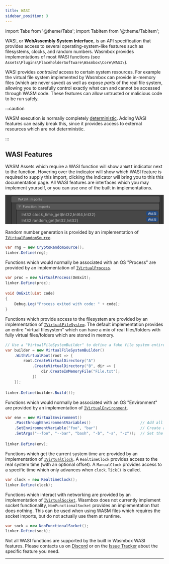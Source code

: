 ```yaml
---
title: WASI
sidebar_position: 3
---
```


import Tabs from '@theme/Tabs';
import TabItem from '@theme/TabItem';

WASI, or **WebAssembly System Interface**, is an API specification that provides access to several operating-system-like features such as filesystems, clocks, and random numbers. Wasmbox provides implementations of most WASI functions (see `Assets\Plugins\PlaceholderSoftware\Wasmbox\Core\WASI\`).

WASI provides _controlled_ access to certain system resources. For example the virtual file system implemented by Wasmbox can provide in-memory files (which are never saved) as well as expose _parts_ of the real file system, allowing you to carefully control exactly what can and cannot be accessed through WASM code. These features can allow untrusted or malicious code to be run safely.

:::caution

WASM execution is normally completely [deterministic](../../advanced/determinism.md). Adding WASI features can easily break this, since it provides access to external resources which are not deterministic.

:::

## WASI Features

WASM Assets which require a WASI function will show a `WASI` indicator next to the function. Hovering over the indicator will show which WASI feature is required to supply this import, clicking the indicator will bring you to this this documentation page. All WASI features are interfaces which you may implement yourself, or you can use one of the built in implementations.

![WASI Import](/img/InspectorWasi.png)

<Tabs queryString="feature-name">

<TabItem value="ivirtualrandomsource" label="Random Numbers">

Random number generation is provided by an implementation of [`IVirtualRandomSource`](../../reference/code/WASI/random.md).

```csharp
var rng = new CryptoRandomSource();
linker.Define(rng);
```

</TabItem>

<TabItem value="ivirtualprocess" label="Process">

Functions which would normally be associated with an OS "Process" are provided by an implementation of [`IVirtualProcess`](../../reference/code/WASI/process.md).

```csharp
var proc = new VirtualProcess(OnExit);
linker.Define(proc);

void OnExit(uint code)
{
    Debug.Log("Process exited with code: " + code);
}
```

</TabItem>

<TabItem value="ivirtualfilesystem" label="File System">

Functions which provide access to the filesystem are provided by an implementation of [`IVirtualFileSystem`](../../reference/code/WASI/filesystem.md). The default implementation provides an entire "virtual filesystem" which can have a mix of real files/folders with fully virtual files/folders which are stored in memory.

```csharp
// Use a "VirtualFileSystemBuilder" to define a fake file system entirely in memory
var builder = new VirtualFileSystemBuilder()
    .WithVirtualRoot(root => {
        root.CreateVirtualDirectory("A")
            .CreateVirtualDirectory("B", dir => {
                dir.CreateInMemoryFile("File.txt");
            })
    });

linker.Define(builder.Build());
```

</TabItem>

<TabItem value="ivirtualenvironment" label="Environment">

Functions which would normally be associated with an OS "Environment" are provided by an implementation of [`IVirtualEnvironment`](../../reference/code/WASI/environment.md).

```csharp
var env = new VirtualEnvironment()
    .PassthroughEnvironmentVariables()                      // Add all of the real environment variables
    .SetEnvironmentVariable("foo", "bar")                   // Create a variable named "foo" with value "bar"
    .SetArgs("--foo", "--bar", "bash", "-b", "-a", "-z"));  // Set the WASM process arguments

linker.Define(env);
```

</TabItem>

<TabItem value="ivirtualclock" label="Clock">

Functions which get the current system time are provided by an implementation of [`IVirtualClock`](../../reference/code/WASI/clock.md). A `RealtimeClock` provides access to the real system time (with an optional offset). A `ManualClock` provides access to a specific time which only advances when `clock.Tick()` is called.

```csharp
var clock = new RealtimeClock();
linker.Define(clock);
```

</TabItem>

<TabItem value="ivirtualsocket" label="Socket">

Functions which interact with networking are provided by an implementation of [`IVirtualSocket`](../../reference/code/WASI/socket.md). Wasmbox does not currently implement socket functionality, `NonFunctionalSocket` provides an implementation that does nothing. This can be used when using WASM files which requires the socket imports, but do not actually use them at runtime.

```csharp
var sock = new NonFunctionalSocket();
linker.Define(sock);
```

</TabItem>

<TabItem value="unknown" label="Unknown Feature">

Not all WASI functions are supported by the built in Wasmbox WASI features. Please contacts us on [Discord](https://discord.gg/3RtDa2M9Bx) or on the [Issue Tracker](https://github.com/Placeholder-Software/wasmbox/issues) about the specific feature you need.

</TabItem>

</Tabs>

---